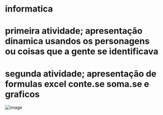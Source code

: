 # informatica

# primeira atividade; apresentação dinamica usandos os personagens ou coisas que a gente se identificava 

# segunda atividade; apresentação de formulas excel conte.se soma.se e graficos 

![image](https://github.com/user-attachments/assets/0efe4621-ff08-41e2-91dd-94f95c745641)

